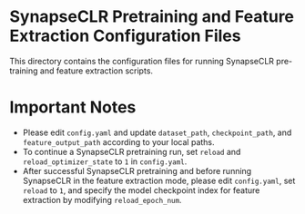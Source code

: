 SynapseCLR Pretraining and Feature Extraction Configuration Files
=================================================================

This directory contains the configuration files for running SynapseCLR pre-training and feature extraction scripts.

Important Notes
===============

- Please edit `config.yaml` and update `dataset_path`, `checkpoint_path`, and `feature_output_path` according to your local paths.
- To continue a SynapseCLR pretraining run, set `reload` and `reload_optimizer_state` to `1` in `config.yaml`. 
- After successful SynapseCLR pretraining and before running SynapseCLR in the feature extraction mode, please edit `config.yaml`, set `reload` to `1`, and specify the model checkpoint index for feature extraction by modifying `reload_epoch_num`.
